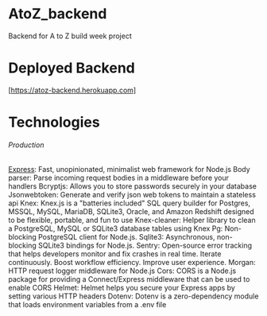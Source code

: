 # AtoZ_backend

Backend for A to Z build week project

# Deployed Backend

[https://atoz-backend.herokuapp.com]

# Technologies

###### Production

[Express](https://www.npmjs.com/package/express): Fast, unopinionated, minimalist web framework for Node.js
Body parser: Parse incoming request bodies in a middleware before your handlers
Bcryptjs: Allows you to store passwords securely in your database
Jsonwebtoken: Generate and verify json web tokens to maintain a stateless api
Knex: Knex.js is a "batteries included" SQL query builder for Postgres, MSSQL, MySQL, MariaDB, SQLite3, Oracle, and Amazon Redshift designed to be flexible, portable, and fun to use
Knex-cleaner: Helper library to clean a PostgreSQL, MySQL or SQLite3 database tables using Knex
Pg: Non-blocking PostgreSQL client for Node.js.
Sqlite3: Asynchronous, non-blocking SQLite3 bindings for Node.js.
Sentry: Open-source error tracking that helps developers monitor and fix crashes in real time. Iterate continuously. Boost workflow efficiency. Improve user experience.
Morgan: HTTP request logger middleware for Node.js
Cors: CORS is a Node.js package for providing a Connect/Express middleware that can be used to enable CORS
Helmet: Helmet helps you secure your Express apps by setting various HTTP headers
Dotenv: Dotenv is a zero-dependency module that loads environment variables from a .env file
